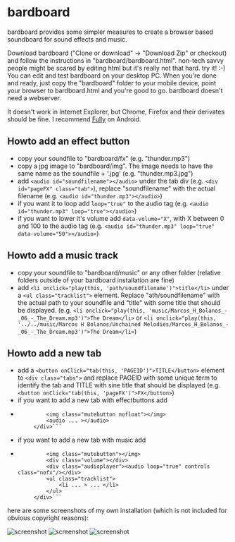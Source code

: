 # bardboard

bardboard provides some simpler measures to create a browser based soundboard for sound effects and music. 

Download bardboard ("Clone or download" -&gt; "Download Zip" or checkout) and follow the instructions in "bardboard/bardboard.html". non-tech savvy people might be scared by editing html but it's really not that hard. try it! :-) You can edit and test bardboard on your desktop PC. When you're done and ready, just copy the "bardboard" folder to your mobile device, point your browser to bardboard.html and you're good to go. bardboard doesn't need a webserver.

It doesn't work in Internet Explorer, but Chrome, Firefox and their derivates should be fine. I recommend [Fully](https://play.google.com/store/apps/details?id=de.ozerov.fully) on Android.

## Howto add an effect button

* copy your soundfile to "bardboard/fx" (e.g. "thunder.mp3")
* copy a jpg image to "bardboard/img". The image needs to have the same name as the soundfile + '.jpg' (e.g. "thunder.mp3.jpg")
* add ```<audio id="soundfilename"></audio>``` under the tab div (e.g. ```<div id="pageFX" class="tab">```), replace "soundfilename" with the actual filename (e.g. ```<audio id="thunder.mp3"></audio>```)
* if you want it to loop add ```loop="true"``` to the audio tag (e.g. ```<audio id="thunder.mp3" loop="true"></audio>```)
* if you want to lower it's volume add ```data-volume="X"```, with X between 0 and 100 to the audio tag (e.g. ```<audio id="thunder.mp3" loop="true" data-volume="50"></audio>```)

## Howto add a music track

* copy your soundfile to "bardboard/music" or any other folder (relative folders outside of your bardboard installation are fine)
* add ```<li onclick="play(this, 'path/soundfilename')">title</li>``` under a ```<ul class="tracklist">``` element. Replace "ath/soundfilename" with the actual path to your soundfile and "title" with some title that should be displayed. (e.g. ```<li onclick="play(this, 'music/Marcos_H_Bolanos_-_06_-_The_Dream.mp3')">The Dream</li>``` or ```<li onclick="play(this, '../../music/Marcos H Bolanos/Unchained Melodies/Marcos_H_Bolanos_-_06_-_The_Dream.mp3')">The Dream</li>```)

## Howto add a new tab

* add a ```<button onClick="tab(this, 'PAGEID')">TITLE</button>``` element to ```<div class="tabs">``` and replace PAGEID with some unique term to identify the tab and TITLE with sine title that should be displayed (e.g. ```<button onClick="tab(this, 'pageFX')">FX</button>```)
* if you want to add a new tab with effectbuttons add
 * ```        <div id="PAGEID" class="tab">
            <img class="mutebutton nofloat"></img>
            <audio ... ></audio> 
        </div>```
* if you want to add a new tab with music add
 * ```        <div id="PAGEID" class="tab">
            <img class="mutebutton"></img>
            <div class="volume"></div>
            <div class="audioplayer"><audio loop="true" controls class="nofx"/></div>
            <ul class="tracklist">
                <li ... > ... </li>
            </ul>
        </div>```

here are some screenshots of my own installation (which is not included for obvious copyright reasons):

![screenshot](screenshots/screenshot_main.png?raw=true)
![screenshot](screenshots/screenshot_celaeon.png?raw=true)
![screenshot](screenshots/screenshot_kampf.png?raw=true)

